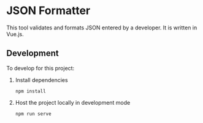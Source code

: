 # JSON Formatter

This tool validates and formats JSON entered by a developer. It is written in Vue.js.

## Development
To develop for this project:
1. Install dependencies
	```
	npm install
	```
2. Host the project locally in development mode
	```
	npm run serve
	```